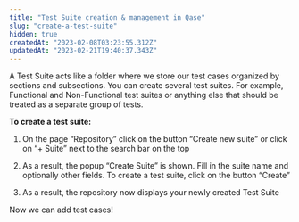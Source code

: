 ```yaml
---
title: "Test Suite creation & management in Qase"
slug: "create-a-test-suite"
hidden: true
createdAt: "2023-02-08T03:23:55.312Z"
updatedAt: "2023-02-21T19:40:37.343Z"
---
```

A Test Suite acts like a folder where we store our test cases organized by sections and subsections. You can create several test suites. For example, Functional and Non-Functional test suites or anything else that should be treated as a separate group of tests.

**To create a test suite:**

1. On the page “Repository” click on the button “Create new suite” or click on “+ Suite” next to the search bar on the top

2. As a result, the popup “Create Suite” is shown. Fill in the suite name and optionally other fields. To create a test suite, click on the button “Create”

3. As a result, the repository now displays your newly created Test Suite

Now we can add test cases!